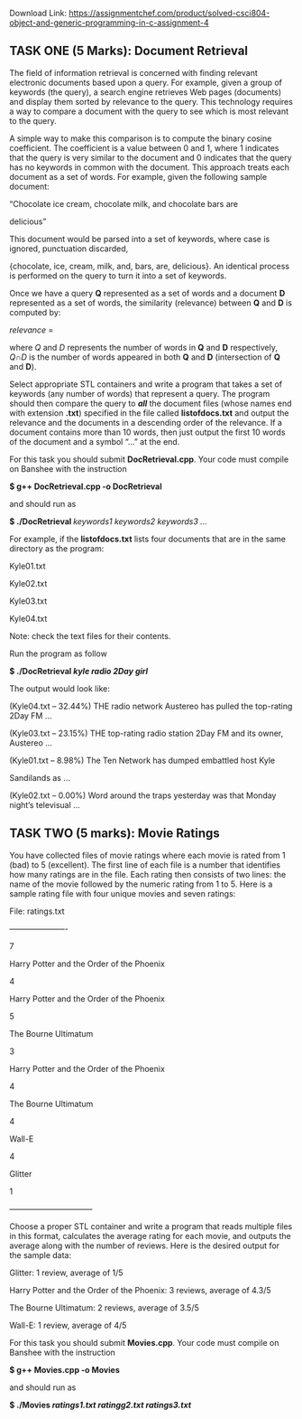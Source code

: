 Download Link: https://assignmentchef.com/product/solved-csci804-object-and-generic-programming-in-c-assignment-4
<br>
<h2>TASK ONE (5 Marks): Document Retrieval</h2>

The field of information retrieval is concerned with finding relevant electronic documents based upon a query. For example, given a group of keywords (the query), a search engine retrieves Web pages (documents) and display them sorted by relevance to the query. This technology requires a way to compare a document with the query to see which is most relevant to the query.

A simple way to make this comparison is to compute the binary cosine coefficient. The coefficient is a value between 0 and 1, where 1 indicates that the query is very similar to the document and 0 indicates that the query has no keywords in common with the document. This approach treats each document as a set of words. For example, given the following sample document:

“Chocolate ice cream, chocolate milk, and chocolate bars are

delicious”

This document would be parsed into a set of keywords, where case is ignored, punctuation discarded,

{chocolate, ice, cream, milk, and, bars, are, delicious}. An identical process is performed on the query to turn it into a set of keywords.

Once we have a query <strong>Q</strong> represented as a set of words and a document <strong>D</strong> represented as a set of words, the similarity (relevance) between <strong>Q</strong> and <strong>D</strong> is computed by:

<em>relevance </em>=

where <em>Q</em> and <em>D </em>represents the number of words in <strong>Q</strong> and <strong>D</strong> respectively, <em>Q</em>∩<em>D</em> is the number of words appeared in both <strong>Q</strong> and <strong>D</strong> (intersection of <strong>Q</strong> and <strong>D</strong>).

Select appropriate STL containers and write a program that takes a set of keywords (any number of words) that represent a query. The program should then compare the query to <strong><em>all</em></strong> the document files (whose names end with extension <strong>.txt</strong>) specified in the file called <strong>listofdocs.txt</strong> and output the relevance and the documents in a descending order of the relevance. If a document contains more than 10 words, then just output the first 10 words of the document and a symbol “…” at the end.

For this task you should submit <strong>DocRetrieval.cpp</strong>. Your code must compile on Banshee with the instruction

<strong>$ g++ DocRetrieval.cpp -o DocRetrieval </strong>

and should run as

<strong>$ ./DocRetrieval </strong><em>keywords1 keywords2 keywords3 …</em>

For example, if the <strong>listofdocs.txt</strong> lists four documents that are in the same directory as the program:

Kyle01.txt

Kyle02.txt

Kyle03.txt

Kyle04.txt

Note: check the text files for their contents.

Run the program as follow

<strong>$ ./DocRetrieval <em>kyle radio 2Day girl </em></strong>

The output would look like:

(Kyle04.txt – 32.44%) THE radio network Austereo has pulled the top-rating 2Day FM …

(Kyle03.txt – 23.15%) THE top-rating radio station 2Day FM and its owner, Austereo …

(Kyle01.txt – 8.98%) The Ten Network has dumped embattled host Kyle

Sandilands as …

(Kyle02.txt – 0.00%) Word around the traps yesterday was that Monday night’s televisual …




<h2>TASK TWO (5 marks): Movie Ratings</h2>

You have collected files of movie ratings where each movie is rated from 1 (bad) to 5 (excellent).  The first line of each file is a number that identifies how many ratings are in the file.  Each rating then consists of two lines:  the name of the movie followed by the numeric rating from 1 to 5. Here is a sample rating file with four unique movies and seven ratings:




File: ratings.txt

———————-

7

Harry Potter and the Order of the Phoenix

4

Harry Potter and the Order of the Phoenix

5

The Bourne Ultimatum

3

Harry Potter and the Order of the Phoenix

4

The Bourne Ultimatum

4

Wall-E

4

Glitter

1

——————————–




Choose a proper STL container and write a program that reads multiple files in this format, calculates the average rating for each movie, and outputs the average along with the number of reviews. Here is the desired output for the sample data:




Glitter: 1 review, average of 1/5

Harry Potter and the Order of the Phoenix: 3 reviews, average of 4.3/5

The Bourne Ultimatum: 2 reviews, average of 3.5/5

Wall-E: 1 review, average of 4/5




For this task you should submit <strong>Movies.cpp</strong>. Your code must compile on Banshee with the instruction

<strong>$ g++ Movies.cpp -o Movies </strong>

and should run as

<strong>$ ./Movies <em>ratings1.txt ratingg2.txt ratings3.txt</em> </strong>


